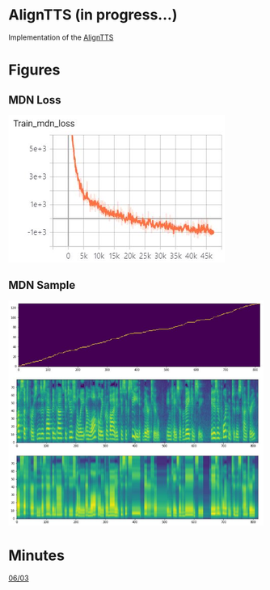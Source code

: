 # AlignTTS (in progress...)
Implementation of the [AlignTTS](https://arxiv.org/abs/2003.01950)  

# Figures
## MDN Loss  
<img src="figures/mdn loss.JPG">  

## MDN Sample  
<img src="figures/mdn sample.JPG">  

# Minutes
[06/03](https://docs.google.com/presentation/d/16dwDcp_hcn4mpmBYnBHqx6ibeAM-tNJ494buLPHPnu8/edit?usp=sharing)
